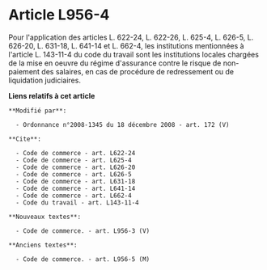# Article L956-4

Pour l'application des articles L. 622-24, L. 622-26, 
L. 625-4, L. 626-5, L. 626-20, L. 631-18, L. 641-14 et L. 662-4, les institutions mentionnées à l'article L. 143-11-4 du code
du travail sont les institutions locales chargées de la mise en oeuvre du régime d'assurance contre le risque de non-paiement
des salaires, en cas de procédure de redressement ou de liquidation judiciaires.

**Liens relatifs à cet article**

	**Modifié par**:

	  - Ordonnance n°2008-1345 du 18 décembre 2008 - art. 172 (V)

	**Cite**:

	  - Code de commerce - art. L622-24
	  - Code de commerce - art. L625-4
	  - Code de commerce - art. L626-20
	  - Code de commerce - art. L626-5
	  - Code de commerce - art. L631-18
	  - Code de commerce - art. L641-14
	  - Code de commerce - art. L662-4
	  - Code du travail - art. L143-11-4

	**Nouveaux textes**:

	  - Code de commerce. - art. L956-3 (V)

	**Anciens textes**:

	  - Code de commerce. - art. L956-5 (M)
